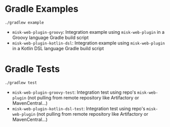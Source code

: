 # Gradle Examples

```
./gradlew example
```

- `misk-web-plugin-groovy`: Integration example using `misk-web-plugin` in a Groovy language Gradle build script
- `misk-web-plugin-kotlin-dsl`: Integration example using `misk-web-plugin` in a Kotlin DSL language Gradle build script

# Gradle Tests

```
./gradlew test
```

- `misk-web-plugin-groovy-test`: Integration test using repo's `misk-web-plugin` (not pulling from remote repository like Artifactory or MavenCentral...)
- `misk-web-plugin-kotlin-dsl-test`: Integration test using repo's `misk-web-plugin` (not pulling from remote repository like Artifactory or MavenCentral...)
